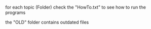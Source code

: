 for each topic (Folder) check the "HowTo.txt" to see how to run the programs

the "OLD" folder contains outdated files
